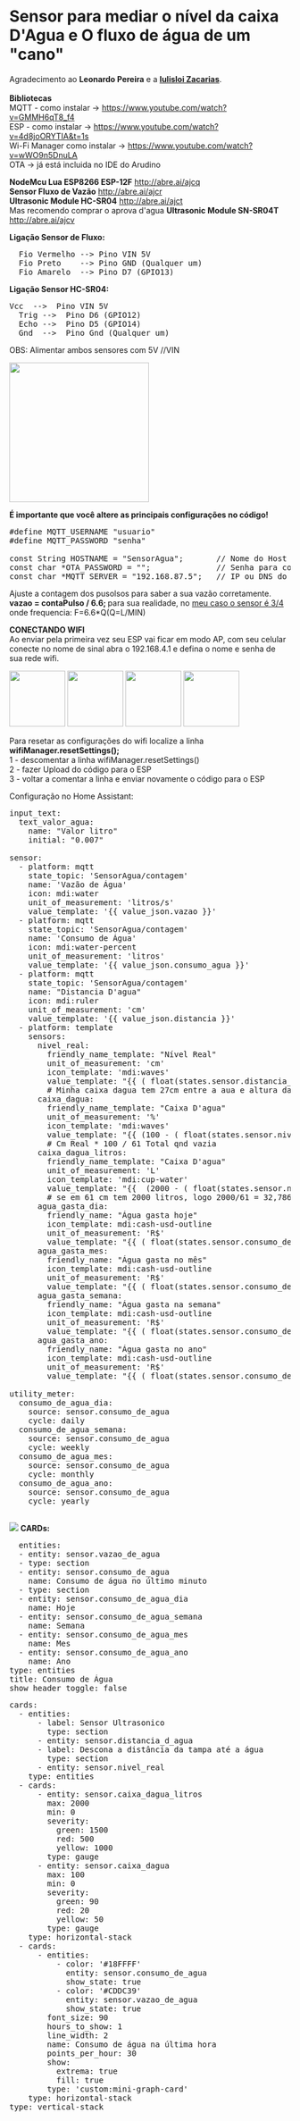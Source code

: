 # Sensor para mediar o nível da caixa D'Agua e O fluxo de água de um "cano"

Agradecimento ao <b>Leonardo Pereira</b> e a <a href="https://github.com/izacarias"><b>Iulisloi Zacarias</b></a>.<br><br>
  <b>Bibliotecas</b><br>
  MQTT - como instalar -> https://www.youtube.com/watch?v=GMMH6qT8_f4<br>
  ESP - como instalar -> https://www.youtube.com/watch?v=4d8joORYTIA&t=1s<br>
  Wi-Fi Manager  como instalar -> https://www.youtube.com/watch?v=wWO9n5DnuLA<br>
  OTA -> já está incluida no IDE do Arudino<br>
  
  <b>NodeMcu Lua ESP8266 ESP-12F</b> http://abre.ai/ajcq<br>
  <b>Sensor Fluxo de Vazão</b> http://abre.ai/ajcr<br>
  <b> Ultrasonic Module HC-SR04</b> http://abre.ai/ajct<br>
  Mas recomendo comprar o aprova d'agua <b> Ultrasonic Module SN-SR04T </b> http://abre.ai/ajcv<br>

  <b>Ligação Sensor de Fluxo:</b>
  <pre>
  Fio Vermelho --> Pino VIN 5V
  Fio Preto    --> Pino GND (Qualquer um)
  Fio Amarelo  --> Pino D7 (GPIO13)</pre>

  <b>Ligação Sensor HC-SR04:</b>
  <pre>Vcc  -->  Pino VIN 5V
  Trig -->  Pino D6 (GPIO12)
  Echo -->  Pino D5 (GPIO14)
  Gnd  -->  Pino Gnd (Qualquer um)</pre>

  OBS: Alimentar ambos sensores com 5V //VIN
<p><img width="250" src="https://raw.githubusercontent.com/remontti/SensorAgua/master/esquema.png">

<b>É importante que você altere as principais configurações no código!</b>
<pre>
#define MQTT_USERNAME "usuario"
#define MQTT_PASSWORD "senha"

const String HOSTNAME = "SensorAgua";       // Nome do Host e tambem do AP para fazer a configuração inicial.
const char *OTA_PASSWORD = "";              // Senha para conectar no AP (Atualizar o Firmware Over the Air)
const char *MQTT_SERVER = "192.168.87.5";   // IP ou DNS do Broker MQTT (IP DO HA)
</pre>
Ajuste a contagem dos pusolsos para saber a sua vazão corretamente.  <b>vazao = contaPulso / 6.6; </b> para sua realidade, no <a href="https://www.openhacks.com/page/productos/id/3080/title/Flow-Sensor-3-4-Inch-Brass-YF-B5#.XYuXuOZKicm">meu caso o sensor é 3/4</a> onde frequencia:  F=6.6*Q(Q=L/MIN) 


<b>CONECTANDO WIFI</b><br>
Ao enviar pela primeira vez seu ESP vai ficar em modo AP, com seu celular conecte no nome de sinal abra o 192.168.4.1 e defina o nome e senha de sua rede wifi.
<p><img width="100" src="https://raw.githubusercontent.com/remontti/SensorAgua/master/wifi1.jpg">
<img width="100" src="https://raw.githubusercontent.com/remontti/SensorAgua/master/wifi2.jpg">
<img width="100" src="https://raw.githubusercontent.com/remontti/SensorAgua/master/wifi3.jpg">
<img width="100" src="https://raw.githubusercontent.com/remontti/SensorAgua/master/wifi4.jpg"></p>

Para resetar as configurações do wifi localize a linha <b>wifiManager.resetSettings();</b><br>
  1 - descomentar a linha wifiManager.resetSettings()<br>
  2 - fazer Upload do código para o ESP<br>
  3 - voltar a comentar a linha e enviar novamente o código para o ESP<br>

Configuração no Home Assistant:
<pre>
input_text:
  text_valor_agua:
    name: "Valor litro"
    initial: "0.007"

sensor:
  - platform: mqtt
    state_topic: 'SensorAgua/contagem'
    name: 'Vazão de Água'
    icon: mdi:water
    unit_of_measurement: 'litros/s'
    value_template: '{{ value_json.vazao }}'
  - platform: mqtt
    state_topic: 'SensorAgua/contagem'
    name: 'Consumo de Água'
    icon: mdi:water-percent
    unit_of_measurement: 'litros'
    value_template: '{{ value_json.consumo_agua }}'
  - platform: mqtt
    state_topic: 'SensorAgua/contagem'
    name: "Distancia D'agua"
    icon: mdi:ruler
    unit_of_measurement: 'cm'
    value_template: '{{ value_json.distancia }}'
  - platform: template
    sensors:
      nivel_real:
        friendly_name_template: "Nível Real"
        unit_of_measurement: 'cm'
        icon_template: 'mdi:waves'
        value_template: "{{ ( float(states.sensor.distancia_d_agua.state) - 27 ) }}"    
        # Minha caixa dagua tem 27cm entre a aua e altura da tampa 
      caixa_dagua:
        friendly_name_template: "Caixa D'agua"
        unit_of_measurement: '%'
        icon_template: 'mdi:waves'
        value_template: "{{ (100 - ( float(states.sensor.nivel_real.state) * 100 / 60 )) | round(2) }}" 
        # Cm Real * 100 / 61 Total qnd vazia
      caixa_dagua_litros:
        friendly_name_template: "Caixa D'agua"
        unit_of_measurement: 'L'
        icon_template: 'mdi:cup-water'
        value_template: "{{  (2000 - ( float(states.sensor.nivel_real.state) * 32.787 )) | round(0) }}"
        # se em 61 cm tem 2000 litros, logo 2000/61 = 32,7868852459
      agua_gasta_dia:
        friendly_name: "Água gasta hoje"
        icon_template: mdi:cash-usd-outline
        unit_of_measurement: 'R$'
        value_template: "{{ ( float(states.sensor.consumo_de_agua_dia.state) * float(states.input_text.text_valor_agua.state) ) | round(2) }}"
      agua_gasta_mes:
        friendly_name: "Água gasta no mês"
        icon_template: mdi:cash-usd-outline
        unit_of_measurement: 'R$'
        value_template: "{{ ( float(states.sensor.consumo_de_agua_mes.state) * float(states.input_text.text_valor_agua.state) ) | round(2) }}"
      agua_gasta_semana:
        friendly_name: "Água gasta na semana"
        icon_template: mdi:cash-usd-outline
        unit_of_measurement: 'R$'
        value_template: "{{ ( float(states.sensor.consumo_de_agua_semana.state) * float(states.input_text.text_valor_agua.state) ) | round(2) }}"
      agua_gasta_ano:
        friendly_name: "Água gasta no ano"
        icon_template: mdi:cash-usd-outline
        unit_of_measurement: 'R$'
        value_template: "{{ ( float(states.sensor.consumo_de_agua_ano.state) * float(states.input_text.text_valor_agua.state) ) | round(2) }}"

utility_meter:
  consumo_de_agua_dia:
    source: sensor.consumo_de_agua
    cycle: daily
  consumo_de_agua_semana:
    source: sensor.consumo_de_agua
    cycle: weekly
  consumo_de_agua_mes:
    source: sensor.consumo_de_agua
    cycle: monthly
  consumo_de_agua_ano:
    source: sensor.consumo_de_agua
    cycle: yearly
    </pre>
<img src="https://raw.githubusercontent.com/remontti/SensorAgua/master/agua.png">
<b>CARDs:</b><br>

<pre>
  entities:
  - entity: sensor.vazao_de_agua
  - type: section
  - entity: sensor.consumo_de_agua
    name: Consumo de água no último minuto
  - type: section
  - entity: sensor.consumo_de_agua_dia
    name: Hoje
  - entity: sensor.consumo_de_agua_semana
    name: Semana
  - entity: sensor.consumo_de_agua_mes
    name: Mes
  - entity: sensor.consumo_de_agua_ano
    name: Ano
type: entities
title: Consumo de Água
show_header_toggle: false
</pre>
<pre>
cards:
  - entities:
      - label: Sensor Ultrasonico
        type: section
      - entity: sensor.distancia_d_agua
      - label: Descona a distância da tampa até a água
        type: section
      - entity: sensor.nivel_real
    type: entities
  - cards:
      - entity: sensor.caixa_dagua_litros
        max: 2000
        min: 0
        severity:
          green: 1500
          red: 500
          yellow: 1000
        type: gauge
      - entity: sensor.caixa_dagua
        max: 100
        min: 0
        severity:
          green: 90
          red: 20
          yellow: 50
        type: gauge
    type: horizontal-stack
  - cards:
      - entities:
          - color: '#18FFFF'
            entity: sensor.consumo_de_agua
            show_state: true
          - color: '#CDDC39'
            entity: sensor.vazao_de_agua
            show_state: true
        font_size: 90
        hours_to_show: 1
        line_width: 2
        name: Consumo de água na última hora
        points_per_hour: 30
        show:
          extrema: true
          fill: true
        type: 'custom:mini-graph-card'
    type: horizontal-stack
type: vertical-stack
</pre>
